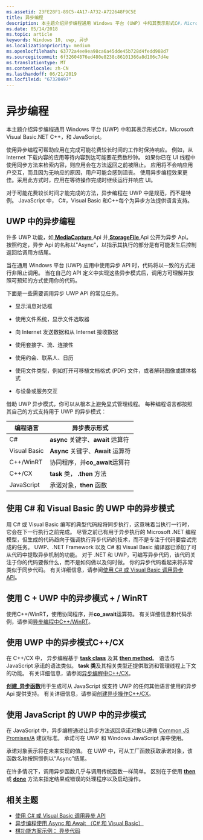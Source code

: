 ```yaml
---
ms.assetid: 23FE28F1-89C5-4A17-A732-A722648F9C5E
title: 异步编程
description: 本主题介绍异步编程通用 Windows 平台 (UWP) 中和其表示形式C#，Microsoft Visual Basic.NET C++，和 JavaScript。
ms.date: 05/14/2018
ms.topic: article
keywords: Windows 10, uwp, 异步
ms.localizationpriority: medium
ms.openlocfilehash: 63772a4ee9ea98ca6a45dde45b728d4fedd988d7
ms.sourcegitcommit: 6f32604876ed480e8238c86101366a8d106c7d4e
ms.translationtype: MT
ms.contentlocale: zh-CN
ms.lasthandoff: 06/21/2019
ms.locfileid: "67320497"
---
```

# <a name="asynchronous-programming"></a>异步编程
本主题介绍异步编程通用 Windows 平台 (UWP) 中和其表示形式C#，Microsoft Visual Basic.NET C++，和 JavaScript。

使用异步编程可帮助应用在完成可能花费较长时间的工作时保持响应。 例如，从 Internet 下载内容的应用等待内容到达可能要花费数秒钟。 如果你已在 UI 线程中使用同步方法来检索内容，则应用会在方法返回之前被阻止。 应用将不会响应用户交互，而且因为无响应的原因，用户可能会感到沮丧。 使用异步编程效果更佳。采用此方式时，应用在等待操作完成时继续运行并响应 UI。

对于可能花费较长时间才能完成的方法，异步编程在 UWP 中是规范，而不是特例。 JavaScript 中， C#，Visual Basic 和C++每个为异步方法提供语言支持。

## <a name="asynchronous-programming-in-the-uwp"></a>UWP 中的异步编程
许多 UWP 功能，如[ **MediaCapture** ](https://docs.microsoft.com/uwp/api/Windows.Media.Capture.MediaCapture) Api 并[ **StorageFile** ](https://docs.microsoft.com/uwp/api/Windows.Storage.StorageFile) Api 公开为异步 Api。 按照约定，异步 Api 的名称以"Async"，以指示其执行的部分是有可能发生后控制返回给调用方结尾。

当在通用 Windows 平台 (UWP) 应用中使用异步 API 时，代码将以一致的方式进行非阻止调用。 当在自己的 API 定义中实现这些异步模式后，调用方可理解并按照可预知的方式使用你的代码。

下面是一些需要调用异步 UWP API 的常见任务。

-   显示消息对话框

-   使用文件系统，显示文件选取器

-   向 Internet 发送数据和从 Internet 接收数据

-   使用套接字、流、连接性

-   使用约会、联系人、日历

-   使用文件类型，例如打开可移植文档格式 (PDF) 文件，或者解码图像或媒体格式

-   与设备或服务交互

借助 UWP 异步模式，你可以从根本上避免显式管理线程。 每种编程语言都按照其自己的方式支持用于 UWP 的异步模式：

| 编程语言 | 异步表示形式           |
|----------------------|---------------------------------------|
| C#                   | **async** 关键字、**await** 运算符 |
| Visual Basic         | **Async** 关键字、**Await** 运算符 |
| C++/WinRT            | 协同程序，并**co_await**运算符  |
| C++/CX               | **task** 类， **.then** 方法      |
| JavaScript           | 承诺对象，**then** 函数     |

## <a name="asynchronous-patterns-in-uwp-using-c-and-visual-basic"></a>使用 C# 和 Visual Basic 的 UWP 中的异步模式
用 C# 或 Visual Basic 编写的典型代码段将同步执行，这意味着当执行一行时，它会在下一行执行之前完成。 尽管之前已有用于异步执行的 Microsoft .NET 编程模型，但生成的代码趋向于强调执行异步代码的技术，而不是专注于代码要尝试完成的任务。 UWP、.NET Framework 以及 C# 和 Visual Basic 编译器已添加了可从代码中提取异步机制的功能。 对于 .NET 和 UWP，可编写异步代码，该代码关注于你的代码要做什么，而不是如何做以及何时做。 你的异步代码看起来将非常类似于同步代码。 有关详细信息，请参阅[使用 C# 或 Visual Basic 调用异步 API](call-asynchronous-apis-in-csharp-or-visual-basic.md)。

## <a name="asynchronous-patterns-in-uwp-with-cwinrt"></a>使用 C + UWP 中的异步模式 + / WinRT
使用C++/WinRT，使用协同程序，并**co_await**运算符。 有关详细信息和代码示例，请参阅[异步编程中C++/WinRT](../cpp-and-winrt-apis/concurrency.md)。

## <a name="asynchronous-patterns-in-uwp-with-ccx"></a>使用 UWP 中的异步模式C++/CX
在 C++/CX 中， 异步编程基于 [**task class**](https://docs.microsoft.com/cpp/parallel/concrt/reference/task-class) 及其 [**then method**](https://docs.microsoft.com/cpp/parallel/concrt/reference/task-class?view=vs-2017)。 语法与 JavaScript 承诺的语法类似。 **task 类**及其相关类型还提供取消和管理线程上下文的功能。 有关详细信息，请参阅[异步编程中C++/CX](asynchronous-programming-in-cpp-universal-windows-platform-apps.md)。

[**创建\_异步函数**](https://docs.microsoft.com/cpp/parallel/concrt/reference/concurrency-namespace-functions?view=vs-2017)用于生成可从 JavaScript 或支持 UWP 的任何其他语言使用的异步 Api 提供支持。 有关详细信息，请参阅[创建异步操作C++/CX](https://docs.microsoft.com/cpp/parallel/concrt/creating-asynchronous-operations-in-cpp-for-windows-store-apps)。

## <a name="asynchronous-patterns-in-uwp-using-javascript"></a>使用 JavaScript 的 UWP 中的异步模式
在 JavaScript 中，异步编程通过让异步方法返回承诺对象以遵循 [Common JS Promises/A](https://wiki.commonjs.org/wiki/Promises/A) 建议标准。 承诺可在 UWP 和 Windows JavaScript 库中使用。

承诺对象表示将在未来实现的值。 在 UWP 中，可从工厂函数获取承诺对象，该函数名称按照惯例以“Async”结尾。

在许多情况下，调用异步函数几乎与调用传统函数一样简单。 区别在于使用 [**then**](https://docs.microsoft.com/previous-versions/windows/apps/br229728(v=win.10)) 或 [**done**](https://docs.microsoft.com/previous-versions/windows/apps/hh701079(v=win.10)) 方法来指定结果或错误的处理程序以及启动操作。

## <a name="related-topics"></a>相关主题
* [使用 C# 或 Visual Basic 调用异步 API](call-asynchronous-apis-in-csharp-or-visual-basic.md)
* [异步编程使用 Async 和 Await （C# 和 Visual Basic）](https://docs.microsoft.com/previous-versions/visualstudio/visual-studio-2012/hh191443(v=vs.110))
* [棋功能方案示例： 异步代码](https://docs.microsoft.com/previous-versions/windows/apps/jj712233(v=win.10))
